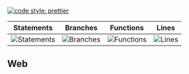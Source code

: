 [![code style: prettier](https://img.shields.io/badge/code_style-prettier-ff69b4.svg?style=flat-square)](https://github.com/prettier/prettier)

| Statements                                    | Branches                                  | Functions                                   | Lines                               |
| --------------------------------------------- | ----------------------------------------- | ------------------------------------------- | ----------------------------------- |
| ![Statements](https://img.shields.io/badge/Coverage-65.45%25-red.svg 'Make me better!') | ![Branches](https://img.shields.io/badge/Coverage-54.95%25-red.svg 'Make me better!') | ![Functions](https://img.shields.io/badge/Coverage-50%25-red.svg 'Make me better!') | ![Lines](https://img.shields.io/badge/Coverage-66.39%25-red.svg 'Make me better!') |

## Web
